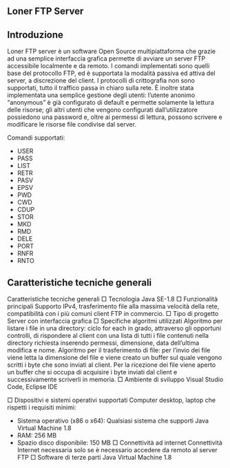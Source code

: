 ## Loner FTP Server
## Introduzione

Loner FTP server è un software Open Source multipiattaforma che grazie ad una semplice interfaccia grafica permette di avviare un server FTP accessibile localmente e da remoto. I comandi implementati sono quelli base del protocollo FTP, ed è supportata la modalità passiva ed attiva del server, a discrezione del client. I protocolli di crittografia non sono supportati, tutto il traffico passa in chiaro sulla rete. È inoltre stata implementata una semplice gestione degli utenti: l’utente anonimo “anonymous” è già configurato di default e permette solamente la lettura delle risorse; gli altri utenti che vengono configurati dall’utilizzatore possiedono una password e, oltre ai permessi di lettura, possono scrivere e modificare le risorse file condivise dal server.

Comandi supportati:
- USER
- PASS
- LIST
- RETR
- PASV
- EPSV
- PWD
- CWD
- CDUP
- STOR 
- MKD
- RMD
- DELE
- PORT
- RNFR
- RNTO

## Caratteristiche tecniche generali

Caratteristiche tecniche generali
□	Tecnologia
Java SE-1.8
□	Funzionalità principali
Supporto IPv4, trasferimento file alla massima velocità della rete, compatibilità con i più comuni client FTP in commercio.
□	Tipo di progetto
Server con interfaccia grafica
□	Specifiche algoritmi utilizzati
Algoritmo per listare i file in una directory: ciclo for each in grado, attraverso gli opportuni controlli, di rispondere al client con una lista di tutti i file contenuti nella directory richiesta inserendo permessi, dimensione, data dell’ultima modifica e nome.
Algoritmo per il trasferimento di file: per l’invio dei file viene letta la dimensione del file e viene creato un buffer sul quale vengono scritti i byte che sono inviati al client. Per la ricezione dei file viene aperto un buffer che si occupa di acquisire i byte inviati dal client e successivamente scriverli in memoria.
□	Ambiente di sviluppo
Visual Studio Code, Eclipse IDE

□	Dispositivi e sistemi operativi supportati
Computer desktop, laptop che rispetti i requisiti minimi:
- Sistema operativo (x86 o x64): Qualsiasi sistema che supporti Java Virtual Machine 1.8 
- RAM: 256 MB
- Spazio disco disponibile: 150 MB
□	Connettività ad internet
Connettività Internet necessaria solo se è necessario accedere da remoto al server FTP
□	Software di terze parti
Java Virtual Machine 1.8

